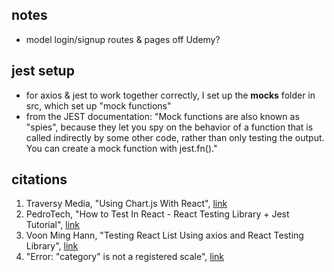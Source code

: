 ## notes
- model login/signup routes & pages off Udemy? 

## jest setup 
- for axios & jest to work together correctly, I set up the __mocks__ folder in src, which set up "mock functions" 
- from the JEST documentation: "Mock functions are also known as "spies", because they let you spy on the behavior of a function that is called indirectly by some other code, rather than only testing the output. You can create a mock function with jest.fn()."

## citations 
1. Traversy Media, "Using Chart.js With React", [link](https://www.youtube.com/watch?v=Ly-9VTXJlnA)
2. PedroTech, "How to Test In React - React Testing Library + Jest Tutorial", [link](https://www.youtube.com/watch?v=Vp_76zdHkV8)
3. Voon Ming Hann, "Testing React List Using axios and React Testing Library", [link](https://betterprogramming.pub/testing-react-list-using-axios-and-react-testing-library-d000eebf3413)
4. "Error: "category" is not a registered scale", [link](https://stackoverflow.com/questions/67727603/error-category-is-not-a-registered-scale)